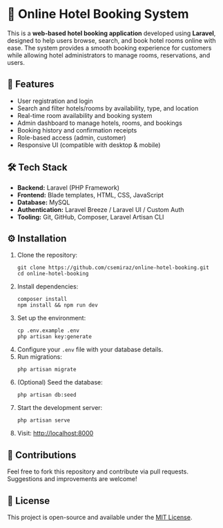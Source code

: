 <!DOCTYPE html>
<html lang="en">
<head>
  <meta charset="UTF-8">
  <title>Online Hotel Booking</title>
</head>
<body>
  <h1>🏨 Online Hotel Booking System</h1>

  <p>This is a <strong>web-based hotel booking application</strong> developed using <strong>Laravel</strong>, designed to help users browse, search, and book hotel rooms online with ease. The system provides a smooth booking experience for customers while allowing hotel administrators to manage rooms, reservations, and users.</p>

  <h2>🚀 Features</h2>
  <ul>
    <li>User registration and login</li>
    <li>Search and filter hotels/rooms by availability, type, and location</li>
    <li>Real-time room availability and booking system</li>
    <li>Admin dashboard to manage hotels, rooms, and bookings</li>
    <li>Booking history and confirmation receipts</li>
    <li>Role-based access (admin, customer)</li>
    <li>Responsive UI (compatible with desktop & mobile)</li>
  </ul>

  <h2>🛠️ Tech Stack</h2>
  <ul>
    <li><strong>Backend:</strong> Laravel (PHP Framework)</li>
    <li><strong>Frontend:</strong> Blade templates, HTML, CSS, JavaScript</li>
    <li><strong>Database:</strong> MySQL</li>
    <li><strong>Authentication:</strong> Laravel Breeze / Laravel UI / Custom Auth</li>
    <li><strong>Tooling:</strong> Git, GitHub, Composer, Laravel Artisan CLI</li>
  </ul>

  <h2>⚙️ Installation</h2>
  <ol>
    <li>Clone the repository:
      <pre><code>git clone https://github.com/csemiraz/online-hotel-booking.git
cd online-hotel-booking</code></pre>
    </li>
    <li>Install dependencies:
      <pre><code>composer install
npm install && npm run dev</code></pre>
    </li>
    <li>Set up the environment:
      <pre><code>cp .env.example .env
php artisan key:generate</code></pre>
    </li>
    <li>Configure your <code>.env</code> file with your database details.</li>
    <li>Run migrations:
      <pre><code>php artisan migrate</code></pre>
    </li>
    <li>(Optional) Seed the database:
      <pre><code>php artisan db:seed</code></pre>
    </li>
    <li>Start the development server:
      <pre><code>php artisan serve</code></pre>
    </li>
    <li>Visit: <a href="http://localhost:8000">http://localhost:8000</a></li>
  </ol>


  <h2>🙌 Contributions</h2>
  <p>Feel free to fork this repository and contribute via pull requests. Suggestions and improvements are welcome!</p>

  <h2>📄 License</h2>
  <p>This project is open-source and available under the <a href="LICENSE">MIT License</a>.</p>
</body>
</html>
